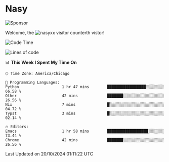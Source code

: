 # Nasy

<!--
<p align="center">
<img height="200" src="https://github-readme-stats.vercel.app/api?username=nasyxx&count_private=true&show_icons=true&theme=dracula&include_all_commits=true"/>
<img height="200" src="https://github-readme-stats.vercel.app/api/top-langs/?username=nasyxx&theme=dracula&hide=html,jupyter+notebook&count_private=true&show_icons=true"/>
</p>

  
----------------
-->

![Sponsor](https://img.shields.io/static/v1.svg?label=Sponsor&message=%E2%9D%A4&logo=GitHub&style=flat&color=pink)
 
Welcome, the ![nasyxx visitor counter](https://count.getloli.com/get/@nasyxx?theme=rule34)th vistor!
 
<!--START_SECTION:waka-->
![Code Time](http://img.shields.io/badge/Code%20Time-4%2C699%20hrs%2016%20mins-blue)

![Lines of code](https://img.shields.io/badge/From%20Hello%20World%20I%27ve%20Written-6.3%20million%20lines%20of%20code-blue)

📊 **This Week I Spent My Time On** 

```text
🕑︎ Time Zone: America/Chicago

💬 Programming Languages: 
Python                   1 hr 47 mins        █████████████████░░░░░░░░   66.58 % 
Other                    42 mins             ███████░░░░░░░░░░░░░░░░░░   26.56 % 
Nix                      7 mins              █░░░░░░░░░░░░░░░░░░░░░░░░   04.72 % 
Typst                    3 mins              █░░░░░░░░░░░░░░░░░░░░░░░░   02.14 % 

🔥 Editors: 
Emacs                    1 hr 58 mins        ██████████████████░░░░░░░   73.44 % 
Chrome                   42 mins             ███████░░░░░░░░░░░░░░░░░░   26.56 % 
```


 Last Updated on 20/10/2024 01:11:22 UTC
<!--END_SECTION:waka-->

<!-- ![visitors](https://visitor-badge.laobi.icu/badge?page_id=nasyxx.nasyxx) -->
